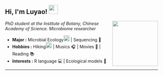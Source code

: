 <h2> Hi, I'm Luyao! <img src="https://media.giphy.com/media/nF9UcT4zlN9kTFT9EN/giphy.gif" width="30"></h2>
<img align='right' src="https://media.giphy.com/media/iDOOSqoC0k3VeT9rd5/giphy.gif" width="150">
<p><em>PhD student at the Institute of Botany, Chinese Academy of Science</a>. Microbiome researcher
</em></p>

-  **Major :**  Microbial Ecology<img src="https://cdn-icons-png.flaticon.com/128/2286/2286262.png" width="20" height="20" /> | Sequencing :dna: 
-  **Hobbies :** Hiking<img src="https://cdn-icons-png.flaticon.com/128/776/776537.png" width="20" height="20" /> | Musics :headphones: | Movies :movie_camera: | Reading :books:
-  **Interests :** R language :computer: | Ecological models :1234: 
---------------------------------------------------------------------------------------------------------------------------------------------------------------------------------
